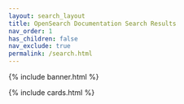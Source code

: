 ```yaml
---
layout: search_layout
title: OpenSearch Documentation Search Results
nav_order: 1
has_children: false
nav_exclude: true
permalink: /search.html
---
```


{% include banner.html %}

{% include cards.html %}